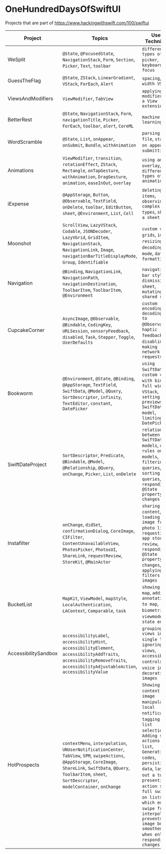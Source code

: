 # OneHundredDaysOfSwiftUI
Projects that are part of https://www.hackingwithswift.com/100/swiftui

| Project | Topics | Useful Techniques |
|---------|--------|-------------------|
| WeSplit  | `@State`, `@FocusedState`, `NavigationStack`, `Form`, `Section`, `Picker`, `Text`, `toolbar` | `different types of picker`, `keyboard focus` |
| GuessTheFlag | `@State`, `ZStack`, `LinearGradient`, `VStack`, `ForEach`, `Alert` | `spacing`, `full width VStack` |
| ViewsAndModifiers | `ViewModifier`, `TabView` | `applying view modifier via a View extension` |
| BetterRest | `@State`, `NavigationStack`, `Form`, `navigationTitle`, `Picker`, `ForEach`, `toolbar`, `alert`, `CoreML` | `machine learning` |
| WordScramble | `@State`, `List`, `onAppear`, `onSubmit`, `Bundle`, `withAnimation`| `parsing txt file`, `starting on appearance`, `submitting`|
| Animations | `ViewModifier`, `transition`, `rotationEffect`, `ZStack`, `Rectangle`, `onTapGesture`, `withAnimation`, `DragGesture`, `animation`, `easeInOut`, `overlay` | `using an overlay`, `different types of animation` |
| iExpense | `@AppStorage`, `Button`, `@Observable`, `TextField`, `onDelete`, `toolbar`, `EditButton`, `sheet`, `@Environment`, `List`, `Cell` | `deleting items`, `observing complex data types`, `showing a sheet` |
| Moonshot | `ScrollView`, `LazyVStack`, `Codable`, `JSONDecoder`, `LazyVGrid`, `GridItem`, `NavigationStack`, `NavigationLink`, `Image`, `navigationBarTitleDisplayMode`, `Group`, `Identifiable` | `custom views`, `grids`, `image resizing`, `decoding`, `dark mode`, `date formatting` |
| Navigation | `@Binding`, `NavigationLink`, `NavigationPath`, `navigationDestination`, `ToolbarItem`, `ToolbarItem`, `@Environment` | `navigation bar styling`, `dismissing sheet`, `mutating shared state`|
| CupcakeCorner | `AsyncImage`, `@Observable`, `@Bindable`, `CodingKey`, `URLSession`, `sensoryFeedback`, `disabled`, `Task`, `Stepper`, `Toggle`, `UserDefaults` | `custom encoding and decoding due to @Observable`, `haptic feedback`, `disabling UI`, `making network requests` |
| Bookworm | `@Environment`, `@State`, `@Binding`, `@AppStorage`, `TextField`, `SwiftData`, `@Model`, `@Query`, `SortDescriptor`, `infinity`, `TextEditor`, `constant`, `DatePicker` | `using SwiftData`, `custom views with binding`, `full width VStack`, `setting up previews with SwiftData model`, `limiting DatePicker` |
| SwiftDateProject | `SortDescriptor`, `Predicate`, `@Bindable`, `@Model`, `@Relationship`, `@Query`, `onChange`, `Picker`, `List`, `onDelete` | `relationship between SwiftData models`, `delete rules on models`, `filtering queries`, `sorting queries`, `responding to @State property changes` |
| Instafilter | `onChange`, `didSet`, `confirmationDialog`, `CoreImage`, `CIFilter`, `ContentUnavailableView`, `PhotosPicker`, `PhotosUI`, `ShareLink`, `requestReview`, `StoreKit`, `@MainActor` | `sharing content`, `loading an image from photo library`, `requesting app store review`, `responding to @State property changes`, `applying filters to images` |
| BucketList | `MapKit`, `ViewModel`, `mapStyle`, `LocalAuthentication`, `LAContext`, `Comparable`, `task` | `showing the map`, `adding annotations to map`, `biometrics`, `viewmodels`, `state enum` |
| AccessibilitySandbox | `accessibilityLabel`, `accessibilityHint`, `accessibilityElement`, `accessibilityAddTraits`, `accessibilityRemoveTraits`, `accessibilityAdjustableAction`, `accessibilityValue` | `grouping views into a single label`, `ignoring views`, `accessible controls`, `voice input`, `decorative images` |
| HotProspects | `contextMenu`, `interpolation`, `UNUserNotificationCenter`, `TabView`, `SPM`, `swipeActions`, `@AppStorage`, `CoreImage`, `ShareLink`, `SwiftData`, `@Query`, `ToolbarItem`, `sheet`, `SortDescriptor`, `modelContainer`, `onChange` | `Showing a context menu`, `image manipulation`, `local notifications`, `tagging tabs`, `list selection`, `Adding swipe actions to a list`, `Generating QR codes`, `persisting data`, `laying out a toolbar`, `presenting action sheets`, `full swiping on lists`, `set which edge to swipe from`, `interpolation prevents an image being smoothed out when enlarged`, `responding to changes` |
